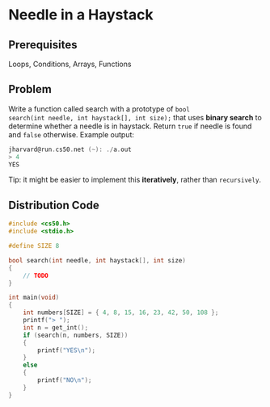 # Needle in a Haystack

## Prerequisites
Loops, Conditions, Arrays, Functions

## Problem
Write a function called search with a prototype of <code>bool search(int needle, int haystack[], int size);</code> that uses <strong>binary search</strong> to determine whether a needle is in haystack. Return <code>true</code> if needle is found and <code>false</code> otherwise. Example output:

```c
jharvard@run.cs50.net (~): ./a.out
> 4
YES
```

Tip: it might be easier to implement this <strong>iteratively</strong>, rather than <code>recursively</code>.

## Distribution Code

```c
#include <cs50.h>
#include <stdio.h>

#define SIZE 8

bool search(int needle, int haystack[], int size)
{
	// TODO
}

int main(void)
{
    int numbers[SIZE] = { 4, 8, 15, 16, 23, 42, 50, 108 };
    printf("> ");
    int n = get_int();
    if (search(n, numbers, SIZE))
    {
        printf("YES\n");
    }
    else 
    {
        printf("NO\n");
    }
}
```